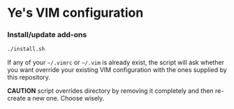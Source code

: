 

# Ye's VIM configuration


### Install/update add-ons

```bash
./install.sh
```

If any of your `~/.vimrc` or `~/.vim` is already exist, the script will ask whether you want override your existing VIM configuration with the ones supplied by this repository.

**CAUTION** script overrides directory by removing it completely and then re-create a new one. Choose wisely.
